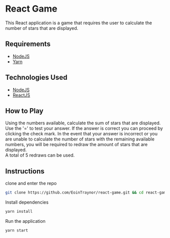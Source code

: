 # React Game
This React application is a game that requires the user to calculate the number of stars that are displayed.

## Requirements
* [NodeJS](https://nodejs.org/)
* [Yarn](https://yarnpkg.com/)

## Technologies Used
* [NodeJS](https://nodejs.org/)
* [ReactJS](https://facebook.github.io/react/)

## How to Play
Using the numbers available, calculate the sum of stars that are displayed. Use the '=' to test your answer. 
If the answer is correct you can proceed by clicking the check mark. 
In the event that your answer is incorrect or you are unable to calculate the number of stars with the remaining available numbers, 
you will be required to redraw the amount of stars that are displayed.  
A total of 5 redraws can be used.

## Instructions
clone and enter the repo
```bash
git clone https://github.com/EoinTraynor/react-game.git && cd react-game
```

Install dependencies
```bash
yarn install
```

Run the application
```bash
yarn start
```